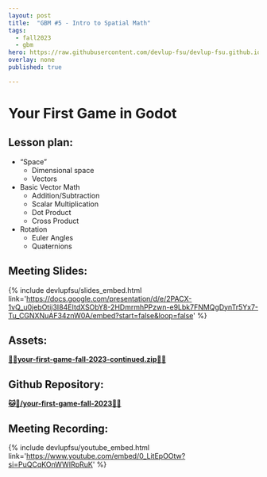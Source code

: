 ```yaml
---
layout: post
title:  "GBM #5 - Intro to Spatial Math"
tags:
  - fall2023
  - gbm
hero: https://raw.githubusercontent.com/devlup-fsu/devlup-fsu.github.io/master/assets/workshop_assets/gbm2-f23/hero.gif
overlay: none
published: true

---
```


# Your First Game in Godot

## Lesson plan:
- “Space”
  - Dimensional space
  - Vectors
- Basic Vector Math
  - Addition/Subtraction
  - Scalar Multiplication
  - Dot Product
  - Cross Product
- Rotation
  - Euler Angles
  - Quaternions


## Meeting Slides:
{% include devlupfsu/slides_embed.html link='https://docs.google.com/presentation/d/e/2PACX-1vQ_u0jebOtij3I84EItdXSObY8-2HDmrmhPPzwn-e9Lbk7FNMQgDynTr5Yx7-Tu_CGNXNuAF34znW0A/embed?start=false&loop=false' %}

## Assets:  

__[💾📁your-first-game-fall-2023-continued.zip📁💾](../assets/workshop_assets/gbm3-f23/your-first-game-fall-2023-continued.zip)__

## Github Repository:  

__[🐱📁/your-first-game-fall-2023📁🐱](https://github.com/devlup-fsu/your-first-game-fall-2023)__

## Meeting Recording:

{% include devlupfsu/youtube_embed.html link='https://www.youtube.com/embed/0_LitEpOOtw?si=PuQCqKOnWWIRpRuK' %}